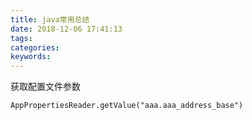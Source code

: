 ```yaml
---
title: java常用总结
date: 2018-12-06 17:41:13
tags:
categories:
keywords:
---
```


获取配置文件参数
```
AppPropertiesReader.getValue("aaa.aaa_address_base")
```